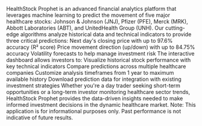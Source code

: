 HealthStock Prophet is an advanced financial analytics platform that leverages machine learning to predict the movement of five major healthcare stocks: Johnson & Johnson (JNJ), Pfizer (PFE), Merck (MRK), Abbott Laboratories (ABT), and UnitedHealth Group (UNH).
Our cutting-edge algorithms analyze historical data and technical indicators to provide three critical predictions:
Next day's closing price with up to 97.6% accuracy (R² score)
Price movement direction (up/down) with up to 84.75% accuracy
Volatility forecasts to help manage investment risk
The interactive dashboard allows investors to:
Visualize historical stock performance with key technical indicators
Compare predictions across multiple healthcare companies
Customize analysis timeframes from 1 year to maximum available history
Download prediction data for integration with existing investment strategies
Whether you're a day trader seeking short-term opportunities or a long-term investor monitoring healthcare sector trends, HealthStock Prophet provides the data-driven insights needed to make informed investment decisions in the dynamic healthcare market.
Note: This application is for informational purposes only. Past performance is not indicative of future results.

